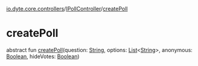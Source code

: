 [io.dyte.core.controllers](../index.md)/[IPollController](index.md)/[createPoll](create-poll.md)

# createPoll


abstract fun [createPoll](create-poll.md)(question: [String](https://kotlinlang.org/api/latest/jvm/stdlib/kotlin/-string/index.html), options: [List](https://kotlinlang.org/api/latest/jvm/stdlib/kotlin.collections/-list/index.html)&lt;[String](https://kotlinlang.org/api/latest/jvm/stdlib/kotlin/-string/index.html)&gt;, anonymous: [Boolean](https://kotlinlang.org/api/latest/jvm/stdlib/kotlin/-boolean/index.html), hideVotes: [Boolean](https://kotlinlang.org/api/latest/jvm/stdlib/kotlin/-boolean/index.html))
